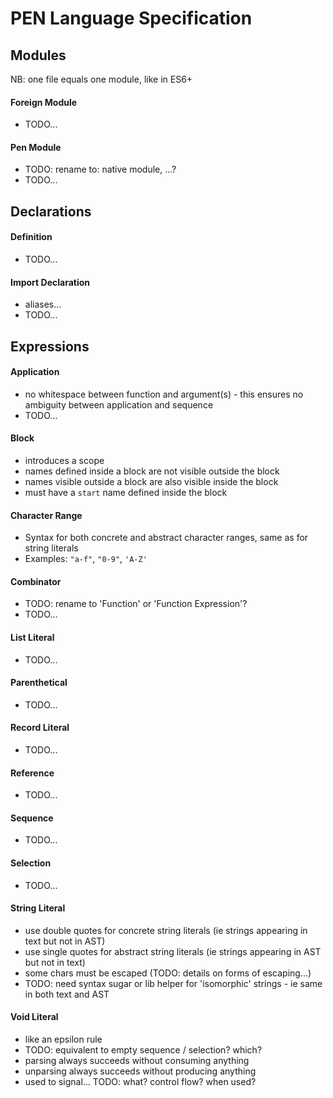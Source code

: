 # PEN Language Specification




## Modules

NB: one file equals one module, like in ES6+

#### Foreign Module
- TODO...

#### Pen Module
- TODO: rename to: native module, ...?
- TODO...



## Declarations

#### Definition
- TODO...

#### Import Declaration
- aliases...
- TODO...




## Expressions

#### Application
- no whitespace between function and argument(s) - this ensures no ambiguity between application and sequence
- TODO...

#### Block
- introduces a scope
- names defined inside a block are not visible outside the block
- names visible outside a block are also visible inside the block
- must have a `start` name defined inside the block

#### Character Range
- Syntax for both concrete and abstract character ranges, same as for string literals
- Examples: `"a-f"`, `"0-9"`, `'A-Z'`

#### Combinator
- TODO: rename to 'Function' or 'Function Expression'?
- TODO...

#### List Literal
- TODO...

#### Parenthetical
- TODO...

#### Record Literal
- TODO...

#### Reference
- TODO...

#### Sequence
- TODO...

#### Selection
- TODO...

#### String Literal
- use double quotes for concrete string literals (ie strings appearing in text but not in AST)
- use single quotes for abstract string literals (ie strings appearing in AST but not in text)
- some chars must be escaped (TODO: details on forms of escaping...)
- TODO: need syntax sugar or lib helper for 'isomorphic' strings - ie same in both text and AST

#### Void Literal
- like an epsilon rule
- TODO: equivalent to empty sequence / selection? which?
- parsing always succeeds without consuming anything
- unparsing always succeeds without producing anything
- used to signal... TODO: what? control flow? when used?

